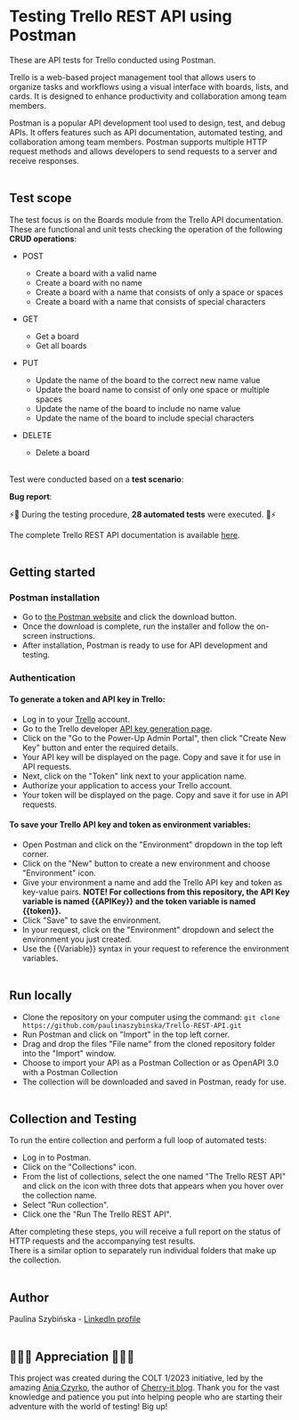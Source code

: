 # Testing Trello REST API using Postman

These are API tests for Trello conducted using Postman. <br>

Trello is a web-based project management tool that allows users to organize tasks and workflows using a visual interface with boards, lists, and cards. It is designed to enhance productivity and collaboration among team members.<br>

Postman is a popular API development tool used to design, test, and debug APIs. It offers features such as API documentation, automated testing, and collaboration among team members. Postman supports multiple HTTP request methods and allows developers to send requests to a server and receive responses. <br><br>

## Test scope

The test focus is on the Boards module from the Trello API documentation. <br>
These are functional and unit tests checking the operation of the following **CRUD operations**: <br>
* POST 
  - Create a board with a valid name
  - Create a board with no name
  - Create a board with a name that consists of only a space or spaces
  - Create a board with a name that consists of special characters

* GET 
  - Get a board
  - Get all boards

* PUT 
  - Update the name of the board to the correct new name value
  - Update the board name to consist of only one space or multiple spaces
  - Update the name of the board to include no name value
  - Update the name of the board to include special characters
  
* DELETE
  - Delete a board <br><br>

Test were conducted based on a <b>test scenario</b>:<br>

**Bug report**: <br>

⚡🤖 During the testing procedure, **28 automated tests** were executed. 🤖⚡ <br>

The complete Trello REST API documentation is available [here](https://developer.atlassian.com/cloud/trello/rest/). <br><br>

## Getting started
### Postman installation
* Go to [the Postman website](https://www.postman.com/downloads/) and click the download button.
* Once the download is complete, run the installer and follow the on-screen instructions.
* After installation, Postman is ready to use for API development and testing.

### Authentication
#### To generate a token and API key in Trello:
* Log in to your [Trello](https://trello.com/) account.
* Go to the Trello developer [API key generation page](https://trello.com/app-key).
* Click on the "Go to the Power-Up Admin Portal", then click "Create New Key" button and enter the required details.
* Your API key will be displayed on the page. Copy and save it for use in API requests.
* Next, click on the "Token" link next to your application name.
* Authorize your application to access your Trello account.
* Your token will be displayed on the page. Copy and save it for use in API requests.

#### To save your Trello API key and token as environment variables:
* Open Postman and click on the "Environment" dropdown in the top left corner.
* Click on the "New" button to create a new environment and choose "Environment" icon.
* Give your environment a name and add the Trello API key and token as key-value pairs. <b>NOTE! For collections from this repository, the API Key variable is named {{APIKey}} and the token variable is named {{token}}.</b>
* Click "Save" to save the environment.
* In your request, click on the "Environment" dropdown and select the environment you just created.
* Use the {{Variable}} syntax in your request to reference the environment variables. <br><br>

## Run locally
* Clone the repository on your computer using the command: `git clone https://github.com/paulinaszybinska/Trello-REST-API.git`
* Run Postman and click on "Import" in the top left corner.
* Drag and drop the files "File name" from the cloned repository folder into the "Import" window.
* Choose to import your API as a Postman Collection or as OpenAPI 3.0 with a Postman Collection
* The collection will be downloaded and saved in Postman, ready for use. <br><br>

## Collection and Testing
To run the entire collection and perform a full loop of automated tests:
* Log in to Postman.
* Click on the "Collections" icon.
* From the list of collections, select the one named "The Trello REST API" and click on the icon with three dots that appears when you hover over the collection name.
* Select "Run collection".
* Click one the "Run The Trello REST API". 

After completing these steps, you will receive a full report on the status of HTTP requests and the accompanying test results. <br>
There is a similar option to separately run individual folders that make up the collection. <br><br>

## Author
Paulina Szybińska - [LinkedIn profile](https://www.linkedin.com/in/paulina-szybinska/) <br><br>

## 🍒🍒🍒 Appreciation 🍒🍒🍒
This project was created during the COLT 1/2023 initiative, led by the amazing [Ania Czyrko](https://www.linkedin.com/in/ania-czyrko-05933aa1/), the author of [Cherry-it blog](http://cherry-it.pl/). Thank you for the vast knowledge and patience you put into helping people who are starting their adventure with the world of testing! Big up! <br><br><br>

